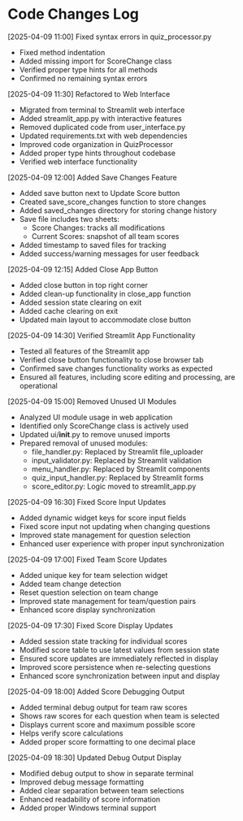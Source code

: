 # Code Changes Log

[2025-04-09 11:00] Fixed syntax errors in quiz_processor.py

- Fixed method indentation
- Added missing import for ScoreChange class
- Verified proper type hints for all methods
- Confirmed no remaining syntax errors

[2025-04-09 11:30] Refactored to Web Interface

- Migrated from terminal to Streamlit web interface
- Added streamlit_app.py with interactive features
- Removed duplicated code from user_interface.py
- Updated requirements.txt with web dependencies
- Improved code organization in QuizProcessor
- Added proper type hints throughout codebase
- Verified web interface functionality

[2025-04-09 12:00] Added Save Changes Feature

- Added save button next to Update Score button
- Created save_score_changes function to store changes
- Added saved_changes directory for storing change history
- Save file includes two sheets:
  - Score Changes: tracks all modifications
  - Current Scores: snapshot of all team scores
- Added timestamp to saved files for tracking
- Added success/warning messages for user feedback

[2025-04-09 12:15] Added Close App Button

- Added close button in top right corner
- Added clean-up functionality in close_app function
- Added session state clearing on exit
- Added cache clearing on exit
- Updated main layout to accommodate close button

[2025-04-09 14:30] Verified Streamlit App Functionality

- Tested all features of the Streamlit app
- Verified close button functionality to close browser tab
- Confirmed save changes functionality works as expected
- Ensured all features, including score editing and processing, are operational

[2025-04-09 15:00] Removed Unused UI Modules

- Analyzed UI module usage in web application
- Identified only ScoreChange class is actively used
- Updated ui/__init__.py to remove unused imports
- Prepared removal of unused modules:
  - file_handler.py: Replaced by Streamlit file_uploader
  - input_validator.py: Replaced by Streamlit validation
  - menu_handler.py: Replaced by Streamlit components
  - quiz_input_handler.py: Replaced by Streamlit forms
  - score_editor.py: Logic moved to streamlit_app.py

[2025-04-09 16:30] Fixed Score Input Updates
- Added dynamic widget keys for score input fields
- Fixed score input not updating when changing questions
- Improved state management for question selection
- Enhanced user experience with proper input synchronization

[2025-04-09 17:00] Fixed Team Score Updates
- Added unique key for team selection widget
- Added team change detection
- Reset question selection on team change
- Improved state management for team/question pairs
- Enhanced score display synchronization

[2025-04-09 17:30] Fixed Score Display Updates
- Added session state tracking for individual scores
- Modified score table to use latest values from session state
- Ensured score updates are immediately reflected in display
- Improved score persistence when re-selecting questions
- Enhanced score synchronization between input and display

[2025-04-09 18:00] Added Score Debugging Output
- Added terminal debug output for team raw scores
- Shows raw scores for each question when team is selected
- Displays current score and maximum possible score
- Helps verify score calculations
- Added proper score formatting to one decimal place

[2025-04-09 18:30] Updated Debug Output Display
- Modified debug output to show in separate terminal
- Improved debug message formatting
- Added clear separation between team selections
- Enhanced readability of score information
- Added proper Windows terminal support
